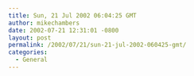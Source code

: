 ```yaml
---
title: Sun, 21 Jul 2002 06:04:25 GMT
author: mikechambers
date: 2002-07-21 12:31:01 -0800
layout: post
permalink: /2002/07/21/sun-21-jul-2002-060425-gmt/
categories:
  - General
---
```



<CENTER>
  <br /> <OBJECT id=web_chat codeBase=http://download.macromedia.com/pub/shockwave/cabs/flash/swflash.cab#version=6,0,0,0 height=600 width=600 classid=clsid:D27CDB6E-AE6D-11cf-96B8-444553540000><PARAM NAME="_cx" VALUE="15875" />
  
  <PARAM NAME="_cy" VALUE="15875" />
  
  <PARAM NAME="FlashVars" VALUE="15875" />
  
  <PARAM NAME="Movie" VALUE="http://mesh.mediatemple.net/fc/webchat/web_chat_lg.swf" />
  
  <PARAM NAME="Src" VALUE="http://mesh.mediatemple.net/fc/webchat/web_chat_lg.swf" />
  
  <PARAM NAME="WMode" VALUE="Window" />
  
  <PARAM NAME="Play" VALUE="-1" />
  
  <PARAM NAME="Loop" VALUE="-1" />
  
  <PARAM NAME="Quality" VALUE="High" />
  
  <PARAM NAME="SAlign" VALUE="" />
  
  <PARAM NAME="Menu" VALUE="-1" />
  
  <PARAM NAME="Base" VALUE="" />
  
  <PARAM NAME="AllowScriptAccess" VALUE="always" />
  
  <PARAM NAME="Scale" VALUE="ShowAll" />
  
  <PARAM NAME="DeviceFont" VALUE="0" />
  
  <PARAM NAME="EmbedMovie" VALUE="0" />
  
  <PARAM NAME="BGColor" VALUE="FFFFFF" />
  
  <PARAM NAME="SWRemote" VALUE="" />
  
  <br /> <EMBED src="http://mesh.mediatemple.net/fc/webchat/web_chat_lg.swf" quality=high bgcolor=#FFFFFF WIDTH="600" HEIGHT="600" NAME="web_chat" ALIGN="" TYPE="application/x-shockwave-flash" PLUGINSPAGE="http://www.macromedia.com/go/getflashplayer"></EMBED> </OBJECT>
</CENTER>